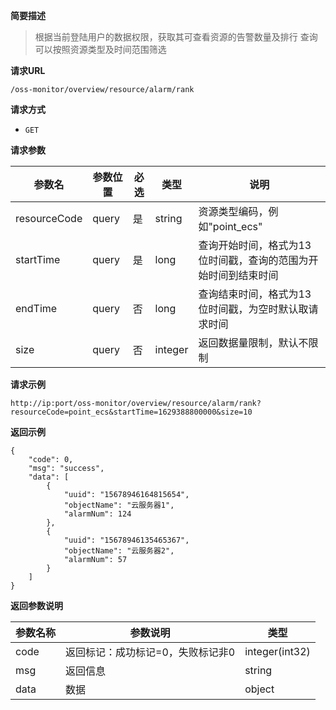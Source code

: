 **简要描述**

> 根据当前登陆用户的数据权限，获取其可查看资源的告警数量及排行
> 查询可以按照资源类型及时间范围筛选

**请求URL**

```http
/oss-monitor/overview/resource/alarm/rank
```

**请求方式**
- `GET`

**请求参数**

| 参数名 | 参数位置 | 必选 | 类型 | 说明 |
| ------ | -------- | ---- | ---- | ---- |
|    resourceCode    |      query    |    是  |   string   |   资源类型编码，例如"point_ecs"   |
|    startTime    |      query    |    是  |   long   |   查询开始时间，格式为13位时间戳，查询的范围为开始时间到结束时间   |
|    endTime    |      query    |    否  |   long   |   查询结束时间，格式为13位时间戳，为空时默认取请求时间  |
|    size    |      query    |    否  |   integer   |   返回数据量限制，默认不限制   |

**请求示例**

```http
http://ip:port/oss-monitor/overview/resource/alarm/rank?resourceCode=point_ecs&startTime=1629388800000&size=10
```

**返回示例**

```
{
    "code": 0,
    "msg": "success",
    "data": [
        {
            "uuid": "15678946164815654",
            "objectName": "云服务器1",
            "alarmNum": 124 
        },
        {
            "uuid": "15678946135465367",
            "objectName": "云服务器2",
            "alarmNum": 57 
        }
    ]
}
```

**返回参数说明**

| 参数名称 | 参数说明                          | 类型           |
| -------- | --------------------------------- | -------------- |
| code     | 返回标记：成功标记=0，失败标记非0 | integer(int32) |
| msg      | 返回信息                          | string         |
| data     | 数据        | object         |
